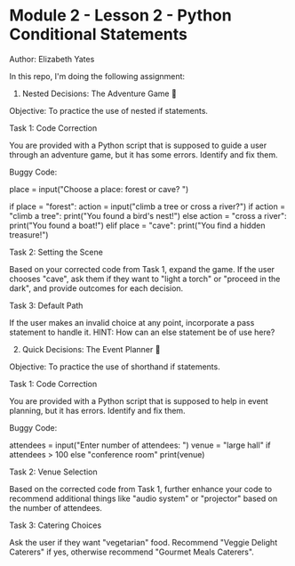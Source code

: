 # Module 2 - Lesson 2 - Python Conditional Statements
Author: Elizabeth Yates

In this repo, I'm doing the following assignment: 

1. Nested Decisions: The Adventure Game 🏰

Objective: To practice the use of nested if statements.

Task 1: Code Correction 

You are provided with a Python script that is supposed to guide a user through an adventure game, but it has some errors. Identify and fix them.

Buggy Code:

place = input("Choose a place: forest or cave? ")

if place = "forest":
    action = input("climb a tree or cross a river?")
    if action = "climb a tree":
        print("You found a bird's nest!")
    else action = "cross a river":
        print("You found a boat!")
elif place = "cave":
    print("You find a hidden treasure!")

Task 2: Setting the Scene

Based on your corrected code from Task 1, expand the game. If the user chooses "cave", ask them if they want to "light a torch" or "proceed in the dark", and provide outcomes for each decision.

Task 3: Default Path

If the user makes an invalid choice at any point, incorporate a pass statement to handle it. HINT: How can an else statement be of use here?

2. Quick Decisions: The Event Planner 🎉

Objective: To practice the use of shorthand if statements.

Task 1: Code Correction 

You are provided with a Python script that is supposed to help in event planning, but it has errors. Identify and fix them.

Buggy Code:

attendees = input("Enter number of attendees: ")
venue = "large hall" if attendees > 100 else "conference room"
print(venue)

Task 2: Venue Selection

Based on the corrected code from Task 1, further enhance your code to recommend additional things like "audio system" or "projector" based on the number of attendees.

Task 3: Catering Choices

Ask the user if they want "vegetarian" food. Recommend "Veggie Delight Caterers" if yes, otherwise recommend "Gourmet Meals Caterers".